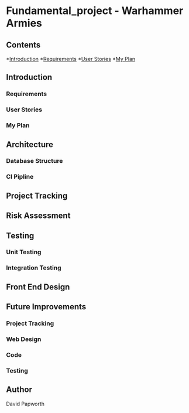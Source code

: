 # Fundamental_project - Warhammer Armies

## Contents 
*[Introduction](#Introduction)
    *[Requirements](#Requirements)
    *[User Stories](#User-Stories)
    *[My Plan](#My-Plan)
## Introduction

### Requirements

### User Stories

### My Plan 

## Architecture

### Database Structure

### CI Pipline

## Project Tracking

## Risk Assessment 

## Testing 

### Unit Testing 

### Integration Testing 

## Front End Design

## Future Improvements 

### Project Tracking

### Web Design 

### Code 

### Testing 

## Author
David Papworth